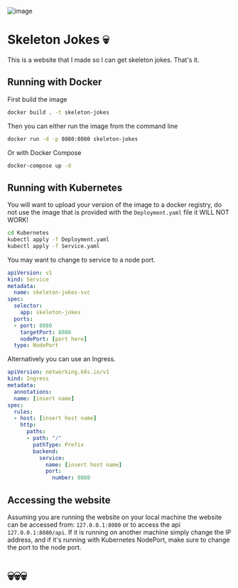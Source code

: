 ![image](https://github.com/user-attachments/assets/95acb369-c65c-4ee8-acfb-42b31ab771c6)

# Skeleton Jokes 💀

This is a website that I made so I can get skeleton jokes. That's it.

## Running with Docker
First build the image
```bash
docker build . -t skeleton-jokes
```
Then you can either run the image from the command line
```bash
docker run -d -p 8080:8080 skeleton-jokes
```
Or with Docker Compose
```bash
docker-compose up -d
```
## Running with Kubernetes 
You will want to upload your version of the image to a docker registry, do not use the image that is provided with the `Deployment.yaml` file it WILL NOT WORK! 
```bash
cd Kubernetes
kubectl apply -f Deployment.yaml
kubectl apply -f Service.yaml
```
You may want to change to service to a node port.
```yaml
apiVersion: v1
kind: Service
metadata:
  name: skeleton-jokes-svc
spec:
  selector:
    app: skeleton-jokes
  ports:
  - port: 8080
    targetPort: 8080
    nodePort: [port here]
  type: NodePort
```
Alternatively you can use an Ingress.
```yaml
apiVersion: networking.k8s.io/v1
kind: Ingress
metadata:
  annotations:
  name: [insert name]
spec:
  rules:
  - host: [insert host name]
    http:
      paths:
      - path: "/"
        pathType: Prefix
        backend:
          service:
            name: [insert host name]
            port:
              number: 8080
```

## Accessing the website
Assuming you are running the website on your local machine the website can be accessed from: `127.0.0.1:8080` or to access the api `127.0.0.1:8080/api`.
If it is running on another machine simply change the IP address, and if it's running with Kubernetes NodePort, make sure to change the port to the node port.

# 💀💀💀